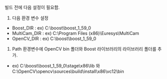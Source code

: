 
빌드 전에 다음 설정이 필요함.

1. 다음 환경 변수 설정

 * Boost_DIR : ex) C:\boost\boost_1_59_0
 * MultiCam_DIR : ex) C:\Program Files (x86)\Euresys\MultiCam
 * OpenCV_DIR : ex) C:\boost\boost_1_59_0
 
1. Path 환경변수에 OpenCV bin 폴더와 Boost 라이브러리의 라이브러리 폴더를 추가. 

 * ex) C:\boost\boost_1_59_0\stage\x86\lib 와 C:\OpenCV\opencv\sources\build\install\x86\vc12\bin

